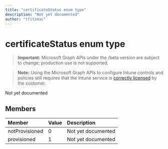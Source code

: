 ```yaml
---
title: "certificateStatus enum type"
description: "Not yet documented"
author: "tfitzmac"
---
```


# certificateStatus enum type

> **Important:** Microsoft Graph APIs under the /beta version are subject to change; production use is not supported.

> **Note:** Using the Microsoft Graph APIs to configure Intune controls and policies still requires that the Intune service is [correctly licensed](https://go.microsoft.com/fwlink/?linkid=839381) by the customer.

Not yet documented

## Members
|Member|Value|Description|
|:---|:---|:---|
|notProvisioned|0|Not yet documented|
|provisioned|1|Not yet documented|



